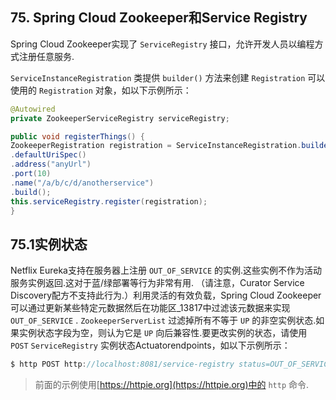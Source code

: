 ## 75. Spring Cloud Zookeeper和Service Registry

Spring Cloud Zookeeper实现了 `ServiceRegistry` 接口，允许开发人员以编程方式注册任意服务.

`ServiceInstanceRegistration` 类提供 `builder()` 方法来创建 `Registration` 可以使用的 `Registration` 对象，如以下示例所示：

```java
@Autowired
private ZookeeperServiceRegistry serviceRegistry;

public void registerThings() {
ZookeeperRegistration registration = ServiceInstanceRegistration.builder()
.defaultUriSpec()
.address("anyUrl")
.port(10)
.name("/a/b/c/d/anotherservice")
.build();
this.serviceRegistry.register(registration);
}
```

## 75.1实例状态

Netflix Eureka支持在服务器上注册 `OUT_OF_SERVICE` 的实例.这些实例不作为活动服务实例返回.这对于蓝/绿部署等行为非常有用. （请注意，Curator Service Discovery配方不支持此行为.）利用灵活的有效负载，Spring Cloud Zookeeper可以通过更新某些特定元数据然后在功能区_13817中过滤该元数据来实现 `OUT_OF_SERVICE` .  `ZookeeperServerList` 过滤掉所有不等于 `UP` 的非空实例状态.如果实例状态字段为空，则认为它是 `UP` 向后兼容性.要更改实例的状态，请使用 `POST`   `ServiceRegistry` 实例状态Actuatorendpoints，如以下示例所示：

```java
$ http POST http://localhost:8081/service-registry status=OUT_OF_SERVICE
```

> 前面的示例使用[https://httpie.org](https://httpie.org)中的 `http` 命令.

